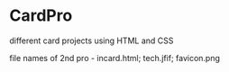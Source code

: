 # CardPro
different card projects using HTML and CSS

file names of 2nd pro - incard.html; tech.jfif; favicon.png
